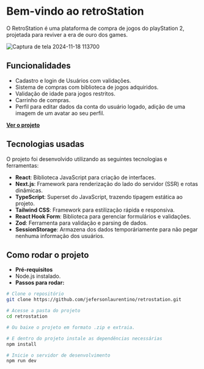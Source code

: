 # Bem-vindo ao retroStation

O RetroStation é uma plataforma de compra de jogos do playStation 2, projetada para reviver a era de ouro dos games.


![Captura de tela 2024-11-18 113700](https://github.com/user-attachments/assets/0cb8f29d-6fb4-482d-92d2-839f0179729f)

## Funcionalidades

- Cadastro e login de Usuários com validações.
- Sistema de compras com biblioteca de jogos adquiridos.
- Validação de idade para jogos restritos.
- Carrinho de compras.
- Perfil para editar dados da conta do usuário logado, adição de uma imagem de um avatar ao seu perfil.

[**Ver o projeto**](jefersonlaurentino.vercel.app)

## Tecnologias usadas
O projeto foi desenvolvido utilizando as seguintes tecnologias e ferramentas:

- **React**: Biblioteca JavaScript para criação de interfaces.
- **Next.js**: Framework para renderização do lado do servidor (SSR) e rotas dinâmicas.
- **TypeScript**: Superset do JavaScript, trazendo tipagem estática ao projeto.
- **Tailwind CSS**: Framework para estilização rápida e responsiva.
- **React Hook Form**: Biblioteca para gerenciar formulários e validações.
- **Zod**: Ferramenta para validação e parsing de dados.
- **SessionStorage**: Armazena dos dados temporáriamente para não pegar nenhuma informação dos usuários.

## Como rodar o projeto
- **Pré-requisitos**
- Node.js instalado.
- **Passos para rodar:**
```bash
# Clone o repositório
git clone https://github.com/jefersonlaurentino/retrostation.git

# Acesse a pasta do projeto
cd retrostation

# Ou baixe o projeto em formato .zip e extraia.

# E dentro do projeto instale as dependências necessárias
npm install

# Inicie o servidor de desenvolvimento
npm run dev
